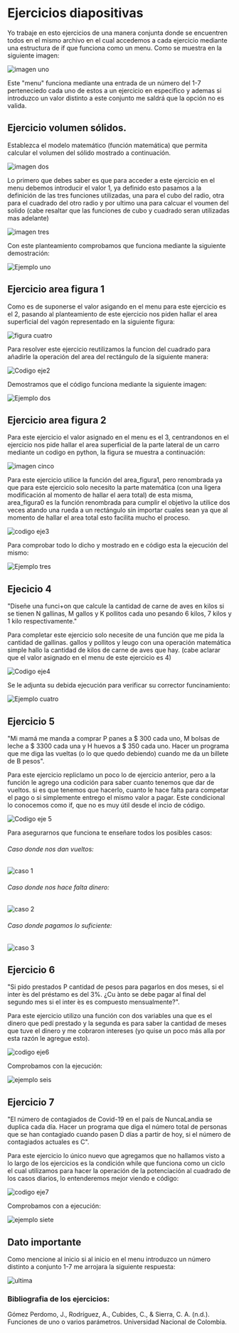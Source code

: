 # Ejercicios diapositivas

Yo trabaje en esto ejercicios de una manera conjunta donde se encuentren todos en el mismo archivo en el cual accedemos a cada ejercicio mediante una estructura de if que funciona como un menu. Como se muestra en la siguiente imagen:

![imagen uno](https://github.com/user-attachments/assets/2fd17e81-8394-47f2-893c-e21c5379ab55)


Este "menu" funciona mediante una entrada de un número del 1-7 perteneciedo cada uno de estos a un ejercicio en especifico y ademas si introduzco un valor distinto a este conjunto me saldrá que la opción no es valida.

## Ejercicio volumen sólidos.

Establezca el modelo matemático (función matemática) que permita calcular el volumen del sólido mostrado a continuación.


![imagen dos](https://github.com/user-attachments/assets/b249ac31-26fb-48ce-a7f1-e8d6dea2c917)


Lo primero que debes saber es que para acceder a este ejercicio en el menu debemos introducir el valor 1, ya definido esto pasamos a la definición de las tres funciones utilizadas, una para el cubo del radio, otra para el cuadrado del otro radio y por ultimo una para calcuar el voumen del solido (cabe resaltar que las funciones de cubo y cuadrado seran utilizadas mas adelante)


![imagen tres](https://github.com/user-attachments/assets/6e65d579-9fca-409a-b019-a6762cfea3b2)


Con este planteamiento comprobamos que funciona mediante la siguiente demostración:


![Ejemplo uno](https://github.com/user-attachments/assets/1914c1d3-2311-4839-9689-ecb13d164ca5)

## Ejercicio area figura 1

Como es de suponerse el valor asigando en el menu para este ejercicio es el 2, pasando al planteamiento de este ejercicio nos piden hallar el area superficial del vagón representado en la siguiente figura:

![figura cuatro](https://github.com/user-attachments/assets/f1d16d4c-68cf-458c-8887-7991de9e5faa)

Para resolver este ejercicio reutilizamos la funcion del cuadrado para añadirle la operación del area del rectángulo de la siguiente manera:

![Codigo eje2](https://github.com/user-attachments/assets/e74ccc02-03b6-41dc-8ee0-07261f0730c8)

Demostramos que el código funciona mediante la siguiente imagen:

![Ejemplo dos](https://github.com/user-attachments/assets/b3512941-0fdb-4920-8367-83e8457196a4)

## Ejercicio area figura 2

Para este ejercicio el valor asignado en el menu es el 3, centrandonos en el ejercicio nos pide hallar el area superficial de la parte lateral de un carro mediante un codigo en python, la figura se muestra a continuación:

![imagen cinco](https://github.com/user-attachments/assets/69a1f1e3-2a55-45d1-96bb-fdbe30b55aa8)

Para este ejercicio utilice la función del area_figura1, pero renombrada ya que para este ejercicio solo necesito la parte matemática (con una ligera modificación al momento de hallar el aera total) de esta misma, area_figura0 es la función renombrada para cumplir el objetivo la utilice dos veces atando una rueda a un rectángulo sin importar cuales sean ya que al momento de hallar el area total esto facilita mucho el proceso.

![codigo eje3](https://github.com/user-attachments/assets/8d649a08-dff2-4ef9-91cd-68dc29a7a133)

Para comprobar todo lo dicho y mostrado en e código esta la ejecución del mismo:

![Ejemplo tres](https://github.com/user-attachments/assets/7352d1c5-d630-45c6-be4f-3dbe13f9a3a8)

## Ejecicio 4

"Diseñe una funci+on que calcule la cantidad de carne de aves en kilos si se tienen N gallinas, M gallos y K pollitos cada uno pesando 6 kilos, 7 kilos y 1 kilo respectivamente."

Para completar este ejercicio solo necesite de una función que me pida la cantidad de gallinas. gallos y pollitos y leugo con una operación matemática simple hallo la cantidad de kilos de carne de aves que hay. (cabe aclarar que el valor asignado en el menu de este ejercicio es 4)

![Codigo eje4](https://github.com/user-attachments/assets/8d31909e-3c44-4d04-9ccb-fbf3e7ab89d9)

Se le adjunta su debida ejecución para verificar su corrector funcinamiento:

![Ejemplo cuatro](https://github.com/user-attachments/assets/eddb9fd9-128e-4dbf-849d-7d2ed081966f)

## Ejercicio 5

"Mi mamá me manda a comprar P panes a $ 300 cada uno, M bolsas de leche a $ 3300 cada una y H huevos a $ 350 cada uno. Hacer un programa que me diga las vueltas (o lo que quedo debiendo) cuando me da un billete de B pesos".

Para este ejercicio repliclamo un poco lo de ejercicio anterior, pero a la función le agrego una codición para saber cuanto tenemos que dar de vueltos. si es que tenemos que hacerlo, cuanto le hace falta para competar el pago o si simplemente entrego el mismo valor a pagar. Este condicional lo conocemos como if, que no es muy útil desde el incio de código.

![Codigo eje 5](https://github.com/user-attachments/assets/8dd0d2db-90eb-49b6-8cee-41d5ce099824)

Para asegurarnos que funciona te enseñare todos los posibles casos:

###### Caso donde nos dan vueltos:

![caso 1](https://github.com/user-attachments/assets/e65a4792-46e6-43d1-8df2-5b0b640542ea)

###### Caso donde nos hace falta dinero: 

![caso 2](https://github.com/user-attachments/assets/c414e5f6-273e-4faf-9c7c-c1931ae1a56d)

###### Caso donde pagamos lo suficiente: 

![caso 3](https://github.com/user-attachments/assets/4b376012-8a01-46fb-9633-51788e9f7353)

## Ejercicio 6

"Si pido prestados P cantidad de pesos para pagarlos en dos meses, si el inter ́es del préstamo es del 3%. ¿Cu ́anto se debe pagar al final del segundo mes si el inter ́es es compuesto mensualmente?".

Para este ejercicio utilizo una función con dos variables una que es el dinero que pedí prestado y la segunda es para saber la cantidad de meses que tuve el dinero y me cobraron intereses (yo quise un poco más alla por esta razón le agregue esto).

![codigo eje6](https://github.com/user-attachments/assets/f4a857c8-a2de-44fd-b782-8f2bd277925b)

Comprobamos con la ejecución:

![ejemplo seis](https://github.com/user-attachments/assets/9cbefc82-d02f-42e4-ba69-893b131ca14c)

## Ejercicio 7
"El número de contagiados de Covid-19 en el país de NuncaLandia se duplica cada día. Hacer un programa que diga el número total de personas que se han contagiado cuando pasen D días a partir de hoy, si el número de contagiados actuales es C".

Para este ejercicio lo único nuevo que agregamos que no hallamos visto a lo largo de los ejercicios es la condición while que funciona como un ciclo el cual utilizamos para hacer la operación de la potenciación al cuadrado de los casos diarios, lo entenderemos mejor viendo e código:

![codigo eje7](https://github.com/user-attachments/assets/1810d5f7-5967-469b-97fd-acfd3a3a3ff6)

Comprobamos con a ejecución:

![ejemplo siete](https://github.com/user-attachments/assets/07872c6a-01b5-49ec-b86e-de8ab52a723e)

## Dato importante

Como mencione al inicio si al inicio en el menu introduzco un número distinto a conjunto 1-7 me arrojara la siguiente respuesta:

![ultima](https://github.com/user-attachments/assets/343601fb-4af0-47b0-b772-103fd8a26251)

### Bibliografia de los ejercicios:

Gómez Perdomo, J., Rodríguez, A., Cubides, C., & Sierra, C. A. (n.d.). Funciones de uno o varios parámetros. Universidad Nacional de Colombia.




  











